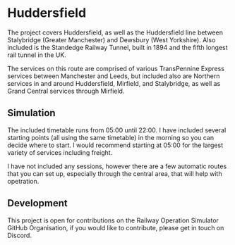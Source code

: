 # Huddersfield

The project covers Huddersfield, as well as the Huddersfield line between Stalybridge (Greater Manchester) and Dewsbury (West Yorkshire). Also included is the Standedge Railway Tunnel, built in 1894 and the fifth longest rail tunnel in the UK.

The services on this route are comprised of various TransPennine Express services between Manchester and Leeds, but included also are Northern services in and around Huddersfield, Mirfield, and Stalybridge, as well as Grand Central services through Mirfield.

## Simulation

The included timetable runs from 05:00 until 22:00. I have included several starting points (all using the same timetable) in the morning so you can decide where to start. I would recommend starting at 05:00 for the largest variety of services including freight.

I have not included any sessions, however there are a few automatic routes that you can set up, especially through the central area, that will help with opetration.

## Development

This project is open for contributions on the Railway Operation Simulator GitHub Organisation, if you would like to contribute, please get in touch on Discord.